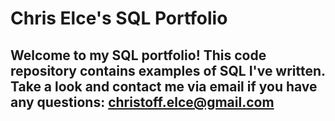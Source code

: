 # Chris Elce's SQL Portfolio 
## Welcome to my SQL portfolio! This code repository contains examples of SQL I've written. Take a look and contact me via email if you have any questions: christoff.elce@gmail.com
